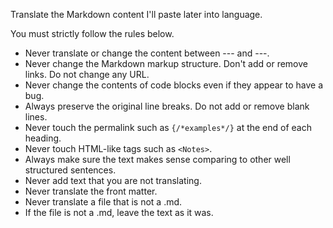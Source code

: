 Translate the Markdown content I'll paste later into language.


You must strictly follow the rules below.


- Never translate or change the content between --- and ---.
- Never change the Markdown markup structure. Don't add or remove links. Do not change any URL.
- Never change the contents of code blocks even if they appear to have a bug.
- Always preserve the original line breaks. Do not add or remove blank lines.
- Never touch the permalink such as `{/*examples*/}` at the end of each heading.
- Never touch HTML-like tags such as `<Notes>`.
- Always make sure the text makes sense comparing to other well structured sentences.
- Never add text that you are not translating.
- Never translate the front matter.
- Never translate a file that is not a .md.
- If the file is not a .md, leave the text as it was.